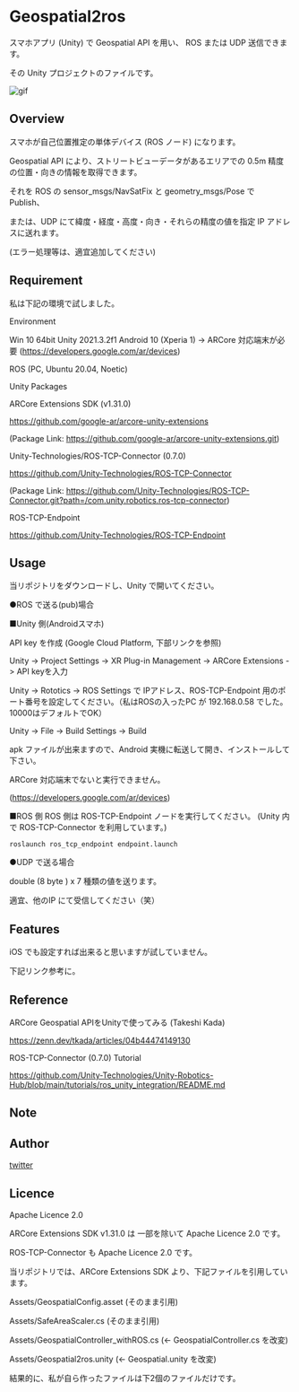 # Geospatial2ros

スマホアプリ (Unity) で Geospatial API を用い、 ROS または UDP 送信できます。

その Unity プロジェクトのファイルです。

![gif](https://github.com/devemin/Geospatial2ros/blob/main/images/top.gif)

## Overview

スマホが自己位置推定の単体デバイス (ROS ノード) になります。

Geospatial API により、ストリートビューデータがあるエリアでの 0.5m 精度の位置・向きの情報を取得できます。

それを ROS の sensor_msgs/NavSatFix と geometry_msgs/Pose で Publish、

または、UDP にて緯度・経度・高度・向き・それらの精度の値を指定 IP アドレスに送れます。

(エラー処理等は、適宜追加してください)



## Requirement

私は下記の環境で試しました。

Environment

Win 10 64bit
Unity 2021.3.2f1
Android 10 (Xperia 1) -> ARCore 対応端末が必要
(https://developers.google.com/ar/devices)

ROS (PC, Ubuntu 20.04, Noetic)


Unity Packages

ARCore Extensions SDK (v1.31.0)

https://github.com/google-ar/arcore-unity-extensions

(Package Link: https://github.com/google-ar/arcore-unity-extensions.git)

Unity-Technologies/ROS-TCP-Connector (0.7.0)

https://github.com/Unity-Technologies/ROS-TCP-Connector

(Package Link: https://github.com/Unity-Technologies/ROS-TCP-Connector.git?path=/com.unity.robotics.ros-tcp-connector)


ROS-TCP-Endpoint

https://github.com/Unity-Technologies/ROS-TCP-Endpoint


## Usage

当リポジトリをダウンロードし、Unity で開いてください。

●ROS で送る(pub)場合

■Unity 側(Androidスマホ)

API key を作成 (Google Cloud Platform, 下部リンクを参照)

Unity -> Project Settings -> XR Plug-in Management -> ARCore Extensions -> API keyを入力

Unity -> Rototics -> ROS Settings で IPアドレス、ROS-TCP-Endpoint 用のポート番号を設定してください。（私はROSの入ったPC が 192.168.0.58 でした。 10000はデフォルトでOK）

Unity -> File -> Build Settings -> Build

apk ファイルが出来ますので、Android 実機に転送して開き、インストールして下さい。

ARCore 対応端末でないと実行できません。

(https://developers.google.com/ar/devices)


■ROS 側
ROS 側は ROS-TCP-Endpoint ノードを実行してください。 (Unity 内で ROS-TCP-Connector を利用しています。)

```
roslaunch ros_tcp_endpoint endpoint.launch
```

●UDP で送る場合

double (8 byte ) x 7 種類の値を送ります。

適宜、他のIP にて受信してください（笑）


## Features

iOS でも設定すれば出来ると思いますが試していません。

下記リンク参考に。

## Reference

ARCore Geospatial APIをUnityで使ってみる (Takeshi Kada)

https://zenn.dev/tkada/articles/04b44474149130

ROS-TCP-Connector (0.7.0) Tutorial

https://github.com/Unity-Technologies/Unity-Robotics-Hub/blob/main/tutorials/ros_unity_integration/README.md


## Note





## Author

[twitter](https://twitter.com/devemin)


## Licence

Apache Licence 2.0

ARCore Extensions SDK v1.31.0 は 一部を除いて Apache Licence 2.0 です。

ROS-TCP-Connector も Apache Licence 2.0 です。

当リポジトリでは、ARCore Extensions SDK より、下記ファイルを引用しています。

Assets/GeospatialConfig.asset (そのまま引用)

Assets/SafeAreaScaler.cs (そのまま引用)

Assets/GeospatialController_withROS.cs (<- GeospatialController.cs を改変)

Assets/Geospatial2ros.unity (<- Geospatial.unity を改変)

結果的に、私が自ら作ったファイルは下2個のファイルだけです。
